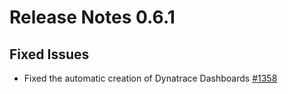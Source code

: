 # Release Notes 0.6.1

## Fixed Issues

- Fixed the automatic creation of Dynatrace Dashboards [#1358](https://github.com/keptn/keptn/issues/1358)
